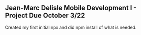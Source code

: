 Jean-Marc Delisle
Mobile Development I - Project
Due October 3/22
---

Created my first initial npx and did npm install of what is needed.
